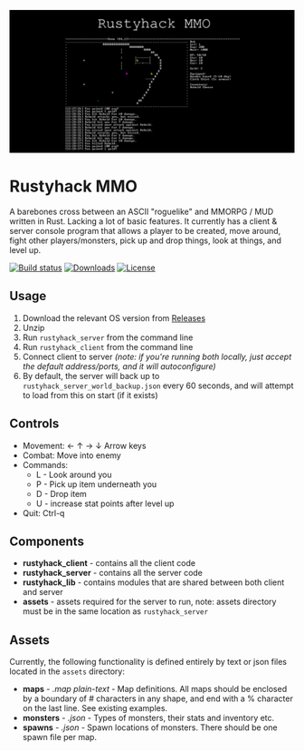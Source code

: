 ![Rustyhack Logo](https://github.com/pbellchambers/rustyhack-mmo/raw/main/assets/logo/rustyhack-logo.png "Rustyhack Logo")

# Rustyhack MMO
A barebones cross between an ASCII "roguelike" and MMORPG / MUD written in Rust. Lacking a lot of basic features. It currently has a client & server console program that allows a player to be created, move around, fight other players/monsters, pick up and drop things, look at things, and level up.

[![Build status](https://img.shields.io/github/workflow/status/pbellchambers/rustyhack-mmo/CI/main)](https://github.com/pbellchambers/rustyhack-mmo/actions)
[![Downloads](https://img.shields.io/github/downloads/pbellchambers/rustyhack-mmo/total)](https://github.com/pbellchambers/rustyhack-mmo/releases)
[![License](https://img.shields.io/github/license/pbellchambers/rustyhack-mmo)](https://github.com/pbellchambers/rustyhack-mmo/blob/main/LICENSE)


## Usage
1. Download the relevant OS version from [Releases](https://github.com/pbellchambers/rustyhack-mmo/releases)
2. Unzip
3. Run `rustyhack_server` from the command line
4. Run `rustyhack_client` from the command line
5. Connect client to server *(note: if you're running both locally, just accept the default address/ports, and it will autoconfigure)*
6. By default, the server will back up to `rustyhack_server_world_backup.json` every 60 seconds, and will attempt to load from this on start (if it exists)

## Controls
- Movement: ← ↑ → ↓ Arrow keys
- Combat: Move into enemy
- Commands:
  - L - Look around you
  - P - Pick up item underneath you
  - D - Drop item
  - U - increase stat points after level up
- Quit: Ctrl-q

## Components
- **rustyhack_client** - contains all the client code
- **rustyhack_server** - contains all the server code
- **rustyhack_lib** - contains modules that are shared between both client and server
- **assets** - assets required for the server to run, note: assets directory must be in the same location as `rustyhack_server`

## Assets
Currently, the following functionality is defined entirely by text or json files located in the `assets` directory:
- **maps** - *.map plain-text* - Map definitions. All maps should be enclosed by a boundary of # characters in any shape, and end with a % character on the last line. See existing examples.
- **monsters** - *.json* - Types of monsters, their stats and inventory etc.
- **spawns** - *.json* - Spawn locations of monsters. There should be one spawn file per map.
